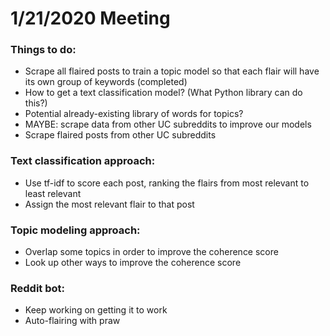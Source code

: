 # 1/21/2020 Meeting

### Things to do:
* Scrape all flaired posts to train a topic model so that each flair will have its own group of keywords (completed)
* How to get a text classification model? (What Python library can do this?)
* Potential already-existing library of words for topics?
* MAYBE: scrape data from other UC subreddits to improve our models
* Scrape flaired posts from other UC subreddits

### Text classification approach:
* Use tf-idf to score each post, ranking the flairs from most relevant to least relevant
* Assign the most relevant flair to that post

### Topic modeling approach:
* Overlap some topics in order to improve the coherence score
* Look up other ways to improve the coherence score

### Reddit bot:
* Keep working on getting it to work
* Auto-flairing with praw
